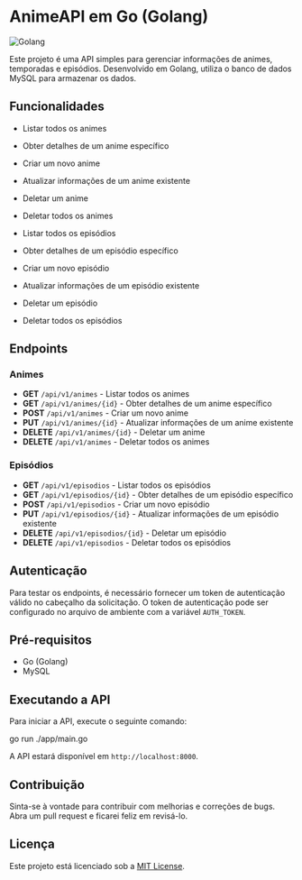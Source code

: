 # AnimeAPI em Go (Golang)

![Golang](https://media1.giphy.com/media/en4M5qpoxaOyUcDmYU/200w.webp?cid=ecf05e47l291nbrx71kziekjpx4kvv94k4yehjl7gkqpml3o&ep=v1_gifs_search&rid=200w.webp&ct=g)

Este projeto é uma API simples para gerenciar informações de animes, temporadas e episódios. Desenvolvido em Golang, utiliza o banco de dados MySQL para armazenar os dados.

## Funcionalidades

- Listar todos os animes
- Obter detalhes de um anime específico
- Criar um novo anime
- Atualizar informações de um anime existente
- Deletar um anime
- Deletar todos os animes

- Listar todos os episódios
- Obter detalhes de um episódio específico
- Criar um novo episódio
- Atualizar informações de um episódio existente
- Deletar um episódio
- Deletar todos os episódios

## Endpoints

### Animes

- **GET** `/api/v1/animes` - Listar todos os animes
- **GET** `/api/v1/animes/{id}` - Obter detalhes de um anime específico
- **POST** `/api/v1/animes` - Criar um novo anime
- **PUT** `/api/v1/animes/{id}` - Atualizar informações de um anime existente
- **DELETE** `/api/v1/animes/{id}` - Deletar um anime
- **DELETE** `/api/v1/animes` - Deletar todos os animes

### Episódios

- **GET** `/api/v1/episodios` - Listar todos os episódios
- **GET** `/api/v1/episodios/{id}` - Obter detalhes de um episódio específico
- **POST** `/api/v1/episodios` - Criar um novo episódio
- **PUT** `/api/v1/episodios/{id}` - Atualizar informações de um episódio existente
- **DELETE** `/api/v1/episodios/{id}` - Deletar um episódio
- **DELETE** `/api/v1/episodios` - Deletar todos os episódios

## Autenticação

Para testar os endpoints, é necessário fornecer um token de autenticação válido no cabeçalho da solicitação. O token de autenticação pode ser configurado no arquivo de ambiente com a variável `AUTH_TOKEN`.

## Pré-requisitos

- Go (Golang)
- MySQL

## Executando a API

Para iniciar a API, execute o seguinte comando:

go run ./app/main.go

A API estará disponível em `http://localhost:8000`.

## Contribuição

Sinta-se à vontade para contribuir com melhorias e correções de bugs. Abra um pull request e ficarei feliz em revisá-lo.

## Licença

Este projeto está licenciado sob a [MIT License](LICENSE).
